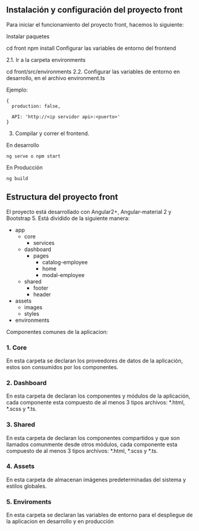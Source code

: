 ## Instalación y configuración del proyecto front

Para iniciar el funcionamiento del proyecto front, hacemos lo siguiente:

Instalar paquetes

cd front
npm install
Configurar las variables de entorno del frontend

2.1. Ir a la carpeta environments

cd front/src/environments
2.2. Configurar las variables de entorno en desarrollo, en el archivo environment.ts

Ejemplo:

```
{
  production: false,

  API: 'http://<ip servidor api>:<puerto>'
}

```

3. Compilar y correr el frontend.

En desarrollo

```
ng serve o npm start
```

En Producción

```
ng build
```
## Estructura del proyecto front

El proyecto está desarrollado con Angular2+, Angular-material 2 y Bootstrap 5. Está dividido de la siguiente manera:

- app
  - core
    - services
  - dashboard
    - pages
      - catalog-employee
      - home
      - modal-employee
  - shared
    - footer
    - header
- assets
  - images
  - styles
- environments


Componentes comunes de la aplicacion:
### 1. Core

En esta carpeta se declaran los proveedores de datos de la aplicación, estos son consumidos por los componentes.

### 2. Dashboard

En esta carpeta de declaran los componentes y módulos de la aplicación, cada componente esta compuesto de al menos 3 tipos archivos: *.html, *.scss y *.ts.

### 3. Shared

En esta carpeta de declaran los componentes compartidos y que son llamados comunmente desde otros módulos, cada componente esta compuesto de al menos 3 tipos archivos: *.html, *.scss y *.ts.

### 4. Assets

En esta carpeta de almacenan imágenes predeterminadas del sistema y estilos globales.

### 5. Enviroments

En esta carpeta se declaran las variables de entorno para el despliegue de la aplicacion en desarrollo y en producción


